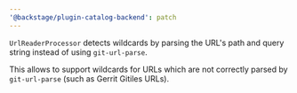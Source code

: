 ```yaml
---
'@backstage/plugin-catalog-backend': patch
---
```


`UrlReaderProcessor` detects wildcards by parsing the URL's path and query string instead of using `git-url-parse`.

This allows to support wildcards for URLs which are not correctly parsed by `git-url-parse` (such as Gerrit Gitiles URLs).
